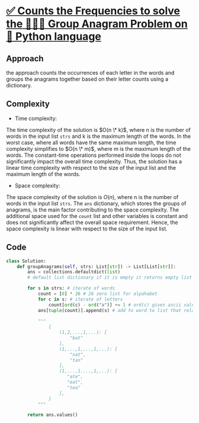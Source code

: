 # [✅ Counts the Frequencies to solve the 🧑🏻‍💻 Group Anagram Problem on 🐍 Python language](https://leetcode.com/problems/group-anagrams/solutions/3587269/counts-the-frequencies-to-solve-the-group-anagram-problem-on-python-language/)

## Approach
<!-- Describe your approach to solving the problem. -->
the approach counts the occurrences of each letter in the words and groups the anagrams together based on their letter counts using a dictionary.

## Complexity

- Time complexity:
<!-- Add your time complexity here, e.g. $O(n)$ -->
The time complexity of the solution is $O(n \* k)$, where n is the number of words in the input list `strs` and k is the maximum length of the words. In the worst case, where all words have the same maximum length, the time complexity simplifies to $O(n \* m)$, where m is the maximum length of the words. The constant-time operations performed inside the loops do not significantly impact the overall time complexity. Thus, the solution has a linear time complexity with respect to the size of the input list and the maximum length of the words.

- Space complexity:
<!-- Add your space complexity here, e.g. $O(n)$ -->
The space complexity of the solution is $O(n)$, where n is the number of words in the input list `strs`. The `ans` dictionary, which stores the groups of anagrams, is the main factor contributing to the space complexity. The additional space used for the `count` list and other variables is constant and does not significantly affect the overall space requirement. Hence, the space complexity is linear with respect to the size of the input list.

## Code

``` python
class Solution:
    def groupAnagrams(self, strs: List[str]) -> List[List[str]]:
        ans = collections.defaultdict(list) 
        # default list dictionary if it is empty it returns empty list

        for s in strs: # iterate of words
            count = [0] * 26 # 26 zero list for alpahabet
            for c in s: # iterate of letters
                count[ord(c) - ord("a")] += 1 # ord(c) gives ascii value 
            ans[tuple(count)].append(s) # add to word to list that related with key ()whic is count list)
           
            """
                {
                    (1,2,...,1,...): [
                        "bat"
                    ],
                    (1,...,1,...,1,...): [
                        "nat",
                        "tan"
                    ],
                    (1,...,1....,1,...): [
                       "ate",
                       "eat",
                       "tea"
                    ],
                }
            """

        return ans.values()
```
